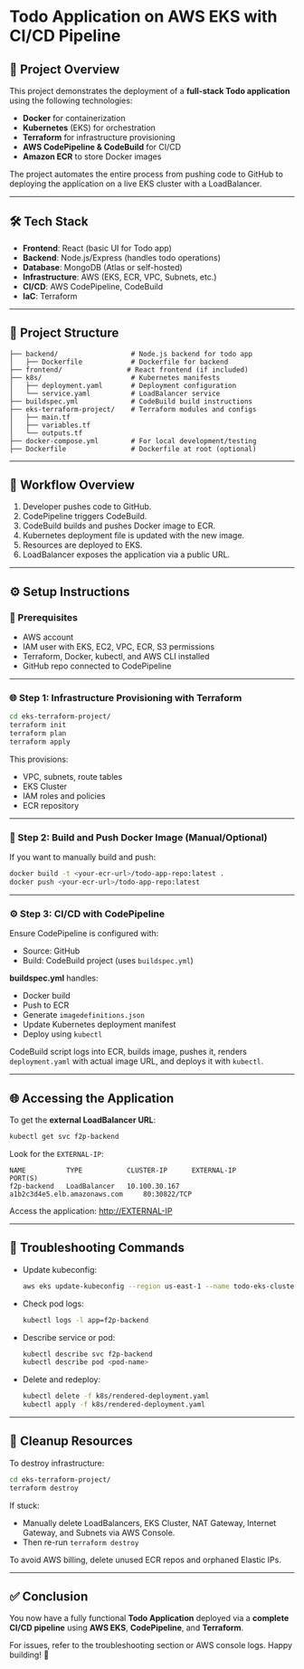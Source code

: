 # Todo Application on AWS EKS with CI/CD Pipeline

## 📌 Project Overview
This project demonstrates the deployment of a **full-stack Todo application** using the following technologies:
- **Docker** for containerization
- **Kubernetes** (EKS) for orchestration
- **Terraform** for infrastructure provisioning
- **AWS CodePipeline & CodeBuild** for CI/CD
- **Amazon ECR** to store Docker images

The project automates the entire process from pushing code to GitHub to deploying the application on a live EKS cluster with a LoadBalancer.

---

## 🛠️ Tech Stack
- **Frontend**: React (basic UI for Todo app)
- **Backend**: Node.js/Express (handles todo operations)
- **Database**: MongoDB (Atlas or self-hosted)
- **Infrastructure**: AWS (EKS, ECR, VPC, Subnets, etc.)
- **CI/CD**: AWS CodePipeline, CodeBuild
- **IaC**: Terraform

---

## 📁 Project Structure
```
├── backend/                  # Node.js backend for todo app
│   ├── Dockerfile            # Dockerfile for backend
├── frontend/                # React frontend (if included)
├── k8s/                      # Kubernetes manifests
│   ├── deployment.yaml       # Deployment configuration
│   └── service.yaml          # LoadBalancer service
├── buildspec.yml             # CodeBuild build instructions
├── eks-terraform-project/    # Terraform modules and configs
│   ├── main.tf
│   ├── variables.tf
│   └── outputs.tf
├── docker-compose.yml        # For local development/testing
├── Dockerfile                # Dockerfile at root (optional)
```

---

## 🚀 Workflow Overview
1. Developer pushes code to GitHub.
2. CodePipeline triggers CodeBuild.
3. CodeBuild builds and pushes Docker image to ECR.
4. Kubernetes deployment file is updated with the new image.
5. Resources are deployed to EKS.
6. LoadBalancer exposes the application via a public URL.

---

## ⚙️ Setup Instructions

### 🔐 Prerequisites
- AWS account
- IAM user with EKS, EC2, VPC, ECR, S3 permissions
- Terraform, Docker, kubectl, and AWS CLI installed
- GitHub repo connected to CodePipeline

---

### 🌐 Step 1: Infrastructure Provisioning with Terraform
```bash
cd eks-terraform-project/
terraform init
terraform plan
terraform apply
```
This provisions:
- VPC, subnets, route tables
- EKS Cluster
- IAM roles and policies
- ECR repository

---

### 🐳 Step 2: Build and Push Docker Image (Manual/Optional)
If you want to manually build and push:
```bash
docker build -t <your-ecr-url>/todo-app-repo:latest .
docker push <your-ecr-url>/todo-app-repo:latest
```

---

### ⚙️ Step 3: CI/CD with CodePipeline
Ensure CodePipeline is configured with:
- Source: GitHub
- Build: CodeBuild project (uses `buildspec.yml`)

**buildspec.yml** handles:
- Docker build
- Push to ECR
- Generate `imagedefinitions.json`
- Update Kubernetes deployment manifest
- Deploy using `kubectl`

CodeBuild script logs into ECR, builds image, pushes it, renders `deployment.yaml` with actual image URL, and deploys it with `kubectl`.

---

## 🌐 Accessing the Application
To get the **external LoadBalancer URL**:
```bash
kubectl get svc f2p-backend
```
Look for the `EXTERNAL-IP`:
```
NAME          TYPE           CLUSTER-IP      EXTERNAL-IP                       PORT(S)
f2p-backend   LoadBalancer   10.100.30.167   a1b2c3d4e5.elb.amazonaws.com     80:30822/TCP
```
Access the application: [http://EXTERNAL-IP](http://EXTERNAL-IP)

---

## 🧰 Troubleshooting Commands
- Update kubeconfig:
  ```bash
  aws eks update-kubeconfig --region us-east-1 --name todo-eks-cluster
  ```
- Check pod logs:
  ```bash
  kubectl logs -l app=f2p-backend
  ```
- Describe service or pod:
  ```bash
  kubectl describe svc f2p-backend
  kubectl describe pod <pod-name>
  ```
- Delete and redeploy:
  ```bash
  kubectl delete -f k8s/rendered-deployment.yaml
  kubectl apply -f k8s/rendered-deployment.yaml
  ```

---

## 🧹 Cleanup Resources
To destroy infrastructure:
```bash
cd eks-terraform-project/
terraform destroy
```
If stuck:
- Manually delete LoadBalancers, EKS Cluster, NAT Gateway, Internet Gateway, and Subnets via AWS Console.
- Then re-run `terraform destroy`

To avoid AWS billing, delete unused ECR repos and orphaned Elastic IPs.

---

## ✅ Conclusion
You now have a fully functional **Todo Application** deployed via a **complete CI/CD pipeline** using **AWS EKS**, **CodePipeline**, and **Terraform**.

For issues, refer to the troubleshooting section or AWS console logs. Happy building! 🚀

